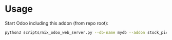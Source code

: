 # Usage

Start Odoo including this addon (from repo root):

```bash
python3 scripts/nix_odoo_web_server.py --db-name mydb --addon stock_picking_analytic
```
